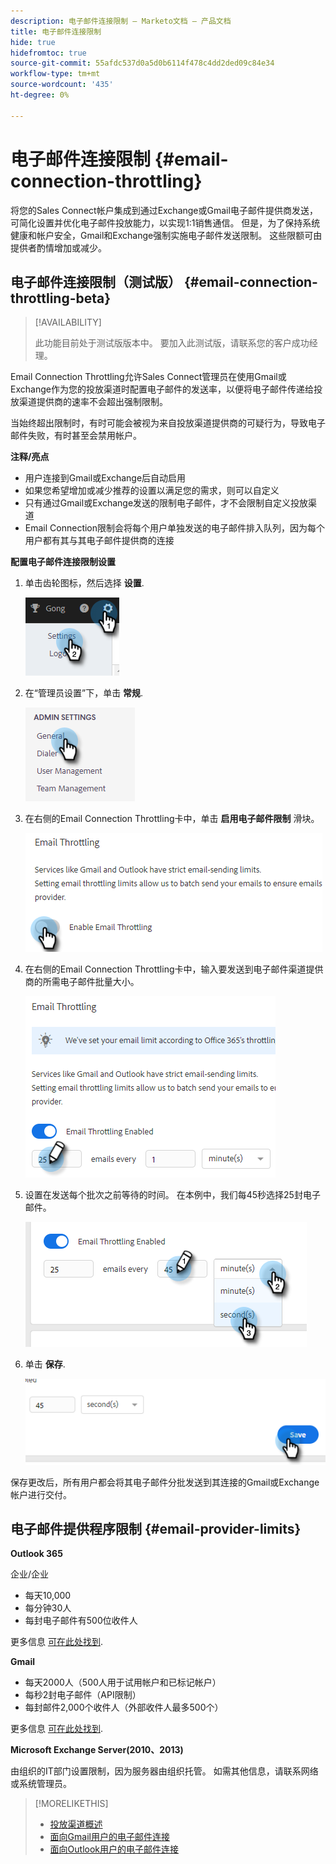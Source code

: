 ```yaml
---
description: 电子邮件连接限制 — Marketo文档 — 产品文档
title: 电子邮件连接限制
hide: true
hidefromtoc: true
source-git-commit: 55afdc537d0a5d0b6114f478c4dd2ded09c84e34
workflow-type: tm+mt
source-wordcount: '435'
ht-degree: 0%

---
```


# 电子邮件连接限制 {#email-connection-throttling}

将您的Sales Connect帐户集成到通过Exchange或Gmail电子邮件提供商发送，可简化设置并优化电子邮件投放能力，以实现1:1销售通信。 但是，为了保持系统健康和帐户安全，Gmail和Exchange强制实施电子邮件发送限制。 这些限额可由提供者酌情增加或减少。

## 电子邮件连接限制（测试版） {#email-connection-throttling-beta}

>[!AVAILABILITY]
>
>此功能目前处于测试版版本中。 要加入此测试版，请联系您的客户成功经理。

Email Connection Throttling允许Sales Connect管理员在使用Gmail或Exchange作为您的投放渠道时配置电子邮件的发送率，以便将电子邮件传递给投放渠道提供商的速率不会超出强制限制。

当始终超出限制时，有时可能会被视为来自投放渠道提供商的可疑行为，导致电子邮件失败，有时甚至会禁用帐户。

**注释/亮点**

* 用户连接到Gmail或Exchange后自动启用
* 如果您希望增加或减少推荐的设置以满足您的需求，则可以自定义
* 只有通过Gmail或Exchange发送的限制电子邮件，才不会限制自定义投放渠道
* Email Connection限制会将每个用户单独发送的电子邮件排入队列，因为每个用户都有其与其电子邮件提供商的连接

**配置电子邮件连接限制设置**

1. 单击齿轮图标，然后选择 **设置**.

   ![](assets/email-connection-throttling-1.png)

1. 在“管理员设置”下，单击 **常规**.

   ![](assets/email-connection-throttling-2.png)

1. 在右侧的Email Connection Throttling卡中，单击 **启用电子邮件限制** 滑块。

   ![](assets/email-connection-throttling-3.png)

1. 在右侧的Email Connection Throttling卡中，输入要发送到电子邮件渠道提供商的所需电子邮件批量大小。

   ![](assets/email-connection-throttling-4.png)

1. 设置在发送每个批次之前等待的时间。 在本例中，我们每45秒选择25封电子邮件。

   ![](assets/email-connection-throttling-5.png)

1. 单击 **保存**.

   ![](assets/email-connection-throttling-6.png)

保存更改后，所有用户都会将其电子邮件分批发送到其连接的Gmail或Exchange帐户进行交付。

## 电子邮件提供程序限制 {#email-provider-limits}

**Outlook 365**

企业/企业

* 每天10,000
* 每分钟30人
* 每封电子邮件有500位收件人

更多信息 [可在此处找到](https://docs.microsoft.com/en-us/office365/servicedescriptions/exchange-online-service-description/exchange-online-limits?redirectedfrom=MSDN#RecipientLimits).

**Gmail**

* 每天2000人（500人用于试用帐户和已标记帐户）
* 每秒2封电子邮件（API限制）
* 每封邮件2,000个收件人（外部收件人最多500个）

更多信息 [可在此处找到](https://support.google.com/a/answer/166852?hl=en).

**Microsoft Exchange Server(2010、2013)**

由组织的IT部门设置限制，因为服务器由组织托管。 如需其他信息，请联系网络或系统管理员。

>[!MORELIKETHIS]
>
>* [投放渠道概述](/help/marketo/product-docs/marketo-sales-connect/email/email-delivery/delivery-channel-overview.md)
>* [面向Gmail用户的电子邮件连接](/help/marketo/product-docs/marketo-sales-connect/email-plugins/gmail/email-connection-for-gmail-users.md)
>* [面向Outlook用户的电子邮件连接](/help/marketo/product-docs/marketo-sales-connect/email-plugins/msc-for-outlook/email-connection-for-outlook-users.md)

